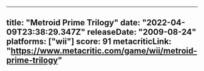 
---
title: "Metroid Prime Trilogy"
date: "2022-04-09T23:38:29.347Z"
releaseDate: "2009-08-24"
platforms: ["wii"]
score: 91
metacriticLink: "https://www.metacritic.com/game/wii/metroid-prime-trilogy"
---
